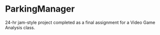 # ParkingManager
24-hr jam-style project completed as a final assignment for a Video Game Analysis class. 
